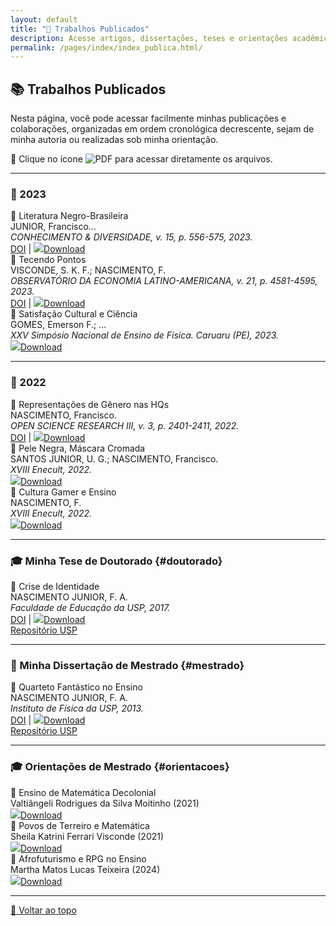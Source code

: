 ```yaml
---
layout: default
title: "📝 Trabalhos Publicados"
description: Acesse artigos, dissertações, teses e orientações acadêmicas organizadas por ano.
permalink: /pages/index/index_publica.html/
---
```


<style>
  .publica-grid {
    @apply grid grid-cols-1 sm:grid-cols-2 lg:grid-cols-3 gap-6 mt-8;
  }
  .publica-card {
    @apply bg-white shadow-md border-l-4 border-blue-600 p-4 rounded-xl transition hover:shadow-lg hover:-translate-y-1;
  }
  .publica-titulo {
    @apply text-blue-700 font-semibold text-lg flex items-center;
  }
  .publica-info {
    @apply text-gray-700 text-sm mt-2;
  }
  .publica-icon {
    @apply w-4 h-4 inline-block mr-1;
  }
</style>

## 📚 Trabalhos Publicados

Nesta página, você pode acessar facilmente minhas publicações e colaborações, organizadas em ordem cronológica decrescente, sejam de minha autoria ou realizadas sob minha orientação.  

🔗 Clique no ícone ![PDF](https://itxesco.github.io/imagens/icones/icons16/pdf-icon.png) para acessar diretamente os arquivos.

---

### 📅 2023

<div class="publica-grid">
  <div class="publica-card">
    <div class="publica-titulo">🔗 Literatura Negro-Brasileira</div>
    <div class="publica-info">
      JUNIOR, Francisco... <br/>
      <em>CONHECIMENTO & DIVERSIDADE, v. 15, p. 556-575, 2023.</em><br/>
      <a href="https://dx.doi.org/10.18316/rcd.v15i37.9719">DOI</a> |
      <a href="https://itxesco.github.io/biblioteca/artigos/literatura_negro_brasileira.pdf">
        <img src="https://itxesco.github.io/imagens/icones/icons16/pdf-icon.png" class="publica-icon"/>Download
      </a>
    </div>
  </div>

  <div class="publica-card">
    <div class="publica-titulo">🔗 Tecendo Pontos</div>
    <div class="publica-info">
      VISCONDE, S. K. F.; NASCIMENTO, F. <br/>
      <em>OBSERVATÓRIO DA ECONOMIA LATINO-AMERICANA, v. 21, p. 4581-4595, 2023.</em><br/>
      <a href="https://dx.doi.org/10.55905/oelv21n6-077">DOI</a> |
      <a href="https://itxesco.github.io/biblioteca/artigos/tecendo_pontos.pdf">
        <img src="https://itxesco.github.io/imagens/icones/icons16/pdf-icon.png" class="publica-icon"/>Download
      </a>
    </div>
  </div>

  <div class="publica-card">
    <div class="publica-titulo">🔗 Satisfação Cultural e Ciência</div>
    <div class="publica-info">
      GOMES, Emerson F.; ... <br/>
      <em>XXV Simpósio Nacional de Ensino de Física. Caruaru (PE), 2023.</em><br/>
      <a href="https://itxesco.github.io/biblioteca/artigos/satisfacao_cultural_ciencias.pdf">
        <img src="https://itxesco.github.io/imagens/icones/icons16/pdf-icon.png" class="publica-icon"/>Download
      </a>
    </div>
  </div>
</div>

---

### 📅 2022

<div class="publica-grid">
  <div class="publica-card">
    <div class="publica-titulo">🔗 Representações de Gênero nas HQs</div>
    <div class="publica-info">
      NASCIMENTO, Francisco. <br/>
      <em>OPEN SCIENCE RESEARCH III, v. 3, p. 2401-2411, 2022.</em><br/>
      <a href="https://dx.doi.org/10.37885/220308328">DOI</a> |
      <a href="https://itxesco.github.io/biblioteca/artigos/implicacoes_genero_sh.pdf">
        <img src="https://itxesco.github.io/imagens/icones/icons16/pdf-icon.png" class="publica-icon"/>Download
      </a>
    </div>
  </div>

  <div class="publica-card">
    <div class="publica-titulo">🔗 Pele Negra, Máscara Cromada</div>
    <div class="publica-info">
      SANTOS JUNIOR, U. G.; NASCIMENTO, Francisco. <br/>
      <em>XVIII Enecult, 2022.</em><br/>
      <a href="https://itxesco.github.io/biblioteca/artigos/pele_negra_mascara_cromada.pdf">
        <img src="https://itxesco.github.io/imagens/icones/icons16/pdf-icon.png" class="publica-icon"/>Download
      </a>
    </div>
  </div>

  <div class="publica-card">
    <div class="publica-titulo">🔗 Cultura Gamer e Ensino</div>
    <div class="publica-info">
      NASCIMENTO, F. <br/>
      <em>XVIII Enecult, 2022.</em><br/>
      <a href="https://itxesco.github.io/biblioteca/artigos/jogos_educacao_warcraft.pdf">
        <img src="https://itxesco.github.io/imagens/icones/icons16/pdf-icon.png" class="publica-icon"/>Download
      </a>
    </div>
  </div>
</div>

---

### 🎓 Minha Tese de Doutorado {#doutorado}

<div class="publica-grid">
  <div class="publica-card">
    <div class="publica-titulo">📘 Crise de Identidade</div>
    <div class="publica-info">
      NASCIMENTO JUNIOR, F. A. <br/>
      <em>Faculdade de Educação da USP, 2017.</em><br/>
      <a href="https://doi.org/10.11606/T.48.2017.tde-07082017-155126">DOI</a> |
      <a href="https://itxesco.github.io/biblioteca/teses/crise_de_identidade.pdf">
        <img src="https://itxesco.github.io/imagens/icones/icons16/pdf-icon.png" class="publica-icon"/>Download
      </a><br/>
      <a href="https://teses.usp.br/teses/disponiveis/48/48134/tde-07082017-155126/pt-br.php">Repositório USP</a>
    </div>
  </div>
</div>

---

### 📖 Minha Dissertação de Mestrado {#mestrado}

<div class="publica-grid">
  <div class="publica-card">
    <div class="publica-titulo">📕 Quarteto Fantástico no Ensino</div>
    <div class="publica-info">
      NASCIMENTO JUNIOR, F. A. <br/>
      <em>Instituto de Física da USP, 2013.</em><br/>
      <a href="https://doi.org/10.11606/D.81.2013.tde-23042013-113427">DOI</a> |
      <a href="https://itxesco.github.io/biblioteca/dissertacoes/quarteto_fantastico.pdf">
        <img src="https://itxesco.github.io/imagens/icones/icons16/pdf-icon.png" class="publica-icon"/>Download
      </a><br/>
      <a href="https://teses.usp.br/teses/disponiveis/81/81131/tde-23042013-113427/pt-br.php">Repositório USP</a>
    </div>
  </div>
</div>

---

### 🎓 Orientações de Mestrado {#orientacoes}

<div class="publica-grid">
  <div class="publica-card">
    <div class="publica-titulo">📗 Ensino de Matemática Decolonial</div>
    <div class="publica-info">
      Valtiângeli Rodrigues da Silva Moitinho (2021)<br/>
      <a href="https://itxesco.github.io/biblioteca/dissertacoes/ensino_matematica_decolonial.pdf">
        <img src="https://itxesco.github.io/imagens/icones/icons16/pdf-icon.png" class="publica-icon"/>Download
      </a>
    </div>
  </div>

  <div class="publica-card">
    <div class="publica-titulo">📗 Povos de Terreiro e Matemática</div>
    <div class="publica-info">
      Sheila Katrini Ferrari Visconde (2021)<br/>
      <a href="https://itxesco.github.io/biblioteca/dissertacoes/matematica_povos_terreiro.pdf">
        <img src="https://itxesco.github.io/imagens/icones/icons16/pdf-icon.png" class="publica-icon"/>Download
      </a>
    </div>
  </div>

  <div class="publica-card">
    <div class="publica-titulo">📗 Afrofuturismo e RPG no Ensino</div>
    <div class="publica-info">
      Martha Matos Lucas Teixeira (2024)<br/>
      <a href="https://itxesco.github.io/biblioteca/dissertacoes/aventuras_escrita_ensino.pdf">
        <img src="https://itxesco.github.io/imagens/icones/icons16/pdf-icon.png" class="publica-icon"/>Download
      </a>
    </div>
  </div>
</div>

---

[🔼 Voltar ao topo](#trabalhos-publicados)

